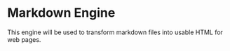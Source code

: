# Markdown Engine

This engine will be used to transform markdown files into usable HTML for web pages. 